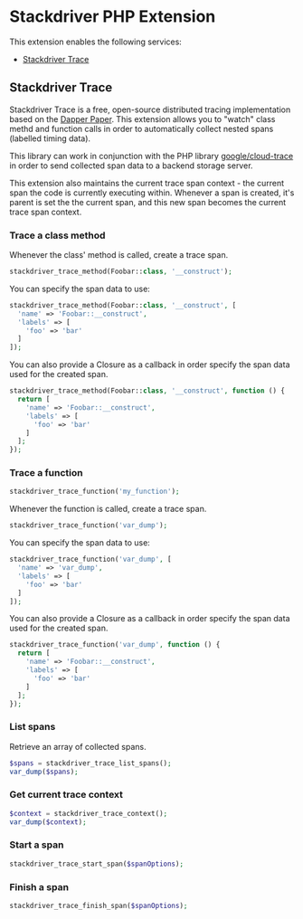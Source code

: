 # Stackdriver PHP Extension

This extension enables the following services:

* [Stackdriver Trace](https://cloud.google.com/trace/)

## Stackdriver Trace

Stackdriver Trace is a free, open-source distributed tracing implementation
based on the [Dapper Paper](https://research.google.com/pubs/pub36356.html).
This extension allows you to "watch" class methd and function calls in order to
automatically collect nested spans (labelled timing data).

This library can work in conjunction with the PHP library
[google/cloud-trace](https://packagist.org/packages/google/cloud-trace) in order
to send collected span data to a backend storage server.

This extension also maintains the current trace span context - the current span
the code is currently executing within. Whenever a span is created, it's parent
is set the the current span, and this new span becomes the current trace span
context.

### Trace a class method

Whenever the class' method is called, create a trace span.

```php
stackdriver_trace_method(Foobar::class, '__construct');
```

You can specify the span data to use:

```php
stackdriver_trace_method(Foobar::class, '__construct', [
  'name' => 'Foobar::__construct',
  'labels' => [
    'foo' => 'bar'
  ]
]);
```

You can also provide a Closure as a callback in order specify the span data used
for the created span.

```php
stackdriver_trace_method(Foobar::class, '__construct', function () {
  return [
    'name' => 'Foobar::__construct',
    'labels' => [
      'foo' => 'bar'
    ]
  ];
});
```

### Trace a function

```php
stackdriver_trace_function('my_function');
```

Whenever the function is called, create a trace span.

```php
stackdriver_trace_function('var_dump');
```

You can specify the span data to use:

```php
stackdriver_trace_function('var_dump', [
  'name' => 'var_dump',
  'labels' => [
    'foo' => 'bar'
  ]
]);
```

You can also provide a Closure as a callback in order specify the span data used
for the created span.

```php
stackdriver_trace_function('var_dump', function () {
  return [
    'name' => 'Foobar::__construct',
    'labels' => [
      'foo' => 'bar'
    ]
  ];
});
```

### List spans

Retrieve an array of collected spans.

```php
$spans = stackdriver_trace_list_spans();
var_dump($spans);
```

### Get current trace context

```php
$context = stackdriver_trace_context();
var_dump($context);
```

### Start a span

```php
stackdriver_trace_start_span($spanOptions);
```

### Finish a span

```php
stackdriver_trace_finish_span($spanOptions);
```
